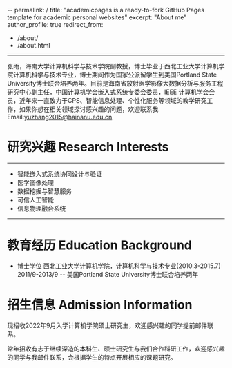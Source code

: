 --
permalink: /
title: "academicpages is a ready-to-fork GitHub Pages template for academic personal websites"
excerpt: "About me"
author_profile: true
redirect_from: 
  - /about/
  - /about.html
---

张雨，海南大学计算机科学与技术学院副教授，博士毕业于西北工业大学计算机学院计算机科学与技术专业，博士期间作为国家公派留学生到美国Portland State University博士联合培养两年。目前是海南省放射医学影像大数据分析与服务工程研究中心副主任，中国计算机学会嵌入式系统专委会委员，IEEE 计算机学会会员，近年来一直致力于CPS、智能信息处理、个性化服务等领域的教学研究工作，如果你想在相关领域探讨感兴趣的问题，欢迎联系我
Email:yuzhang2015@hainanu.edu.cn
# 研究兴趣 Research Interests
---
- 智能嵌入式系统协同设计与验证
- 医学图像处理
- 数据挖掘与智慧服务
- 可信人工智能
- 信息物理融合系统

---

教育经历 Education Background
======
- 博士学位 西北工业大学计算机学院，计算机科学与技术专业(2010.3-2015.7)
2011/9-2013/9
-- 美国Portland State University博士联合培养两年

# 招生信息 Admission Information

现招收2022年9月入学计算机学院硕士研究生，欢迎感兴趣的同学提前邮件联系。

常年招收有志于继续深造的本科生、硕士研究生与我们合作科研工作，欢迎感兴趣的同学与我邮件联系，会根据学生的特点开展相应的课题研究。


